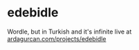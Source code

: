 # edebidle
Wordle, but in Turkish and it's infinite
live at [ardagurcan.com/projects/edebidle](https://ardagurcan.com/projects/edebidle/)
